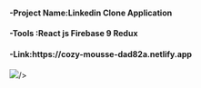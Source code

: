 <h4>-Project Name:Linkedin Clone Application</h4>
<h4 >-Tools  :React js  Firebase 9 Redux</h4>
<h4>-Link:https://cozy-mousse-dad82a.netlify.app</h4>
<img src='https://user-images.githubusercontent.com/99966047/203606328-c3a31e46-5c83-4b32-a492-9b23a514ca40.png'

/>

